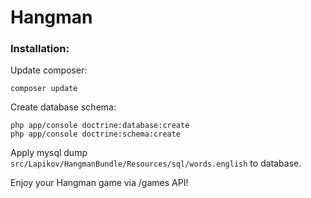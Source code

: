 # Hangman

### Installation:

Update composer:
``` 
composer update 
```

Create database schema:
``` 
php app/console doctrine:database:create 
php app/console doctrine:schema:create 
```
Apply mysql dump `src/Lapikov/HangmanBundle/Resources/sql/words.english` to database.

Enjoy your Hangman game via /games API!
